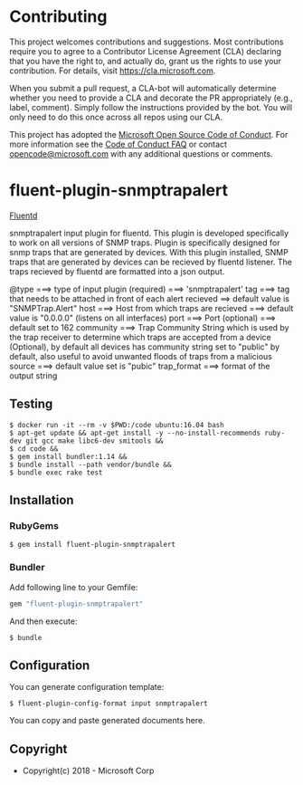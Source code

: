 # Contributing

This project welcomes contributions and suggestions.  Most contributions require you to agree to a
Contributor License Agreement (CLA) declaring that you have the right to, and actually do, grant us
the rights to use your contribution. For details, visit https://cla.microsoft.com.

When you submit a pull request, a CLA-bot will automatically determine whether you need to provide
a CLA and decorate the PR appropriately (e.g., label, comment). Simply follow the instructions
provided by the bot. You will only need to do this once across all repos using our CLA.

This project has adopted the [Microsoft Open Source Code of Conduct](https://opensource.microsoft.com/codeofconduct/).
For more information see the [Code of Conduct FAQ](https://opensource.microsoft.com/codeofconduct/faq/) or
contact [opencode@microsoft.com](mailto:opencode@microsoft.com) with any additional questions or comments.


# fluent-plugin-snmptrapalert

[Fluentd](https://www.fluentd.org/)

 snmptrapalert input plugin for fluentd. This plugin is developed specifically to work on all versions of SNMP traps.
 Plugin is specifically designed for snmp traps that are generated by devices. With this plugin installed,
 SNMP traps that are generated by devices can be recieved by fluentd listener. The traps recieved by fluentd are formatted into a json output.

 @type ===> type of input plugin (required) ===> 'snmptrapalert'
 tag ===> tag that needs to be attached in front of each alert recieved ==> default value is "SNMPTrap.Alert"
 host ===> Host from which traps are recieved ===> default value is "0.0.0.0" (listens on all interfaces)
 port ===> Port (optional) ===> default set to 162
 community ===> Trap Community String which is used by the trap receiver to determine which traps are accepted from a device (Optional),
                by default all devices has community string set to "public" by default, also useful to avoid unwanted floods of traps
                from a malicious source ===> default value set is "pubic"
 trap_format ===> format of the output string

## Testing
```
$ docker run -it --rm -v $PWD:/code ubuntu:16.04 bash
$ apt-get update && apt-get install -y --no-install-recommends ruby-dev git gcc make libc6-dev smitools &&
$ cd code &&
$ gem install bundler:1.14 &&
$ bundle install --path vendor/bundle &&
$ bundle exec rake test
```

## Installation

### RubyGems

```
$ gem install fluent-plugin-snmptrapalert
```

### Bundler

Add following line to your Gemfile:

```ruby
gem "fluent-plugin-snmptrapalert"
```

And then execute:

```
$ bundle
```

## Configuration

You can generate configuration template:

```
$ fluent-plugin-config-format input snmptrapalert
```

You can copy and paste generated documents here.

## Copyright

* Copyright(c) 2018 - Microsoft Corp
